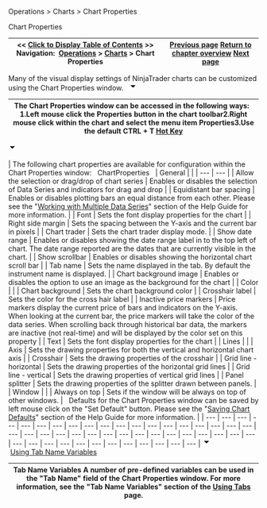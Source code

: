 ﻿
Operations \> Charts \> Chart Properties

Chart Properties

| \<\< [Click to Display Table of Contents](chart_properties.md) \>\> **Navigation:**     [Operations](operations.md) \> [Charts](charts.md) \> Chart Properties | [Previous page](trading_from_a_chart.md) [Return to chapter overview](charts.md) [Next page](reload_historical_data.md) |
| --- | --- |
Many of the visual display settings of NinjaTrader charts can be customized using the Chart Properties window.
 
![tog_minus](tog_minus.gif)

| The Chart Properties window can be accessed in the following ways:   1\.Left mouse click the Properties button in the chart toolbar2\.Right mouse click within the chart and select the menu item Properties3\.Use the default CTRL \+ T [Hot Key](hot_key_manager.md) |
| --- |
![tog_minus](tog_minus.gif)

| The following chart properties are available for configuration within the Chart Properties window:   ChartProperties     | General |  | | --- | --- | | Allow the selection or drag/drop of chart series | Enables or disables the selection of Data Series and indicators for drag and drop | | Equidistant bar spacing | Enables or disables plotting bars an equal distance from each other. Please see the "[Working with Multiple Data Series](working_with_multiple_data_series.md)" section of the Help Guide for more information. | | Font | Sets the font display properties for the chart | | Right side margin | Sets the spacing between the Y\-axis and the current bar in pixels | | Chart trader | Sets the chart trader display mode. | | Show date range | Enables or disables showing the date range label in to the top left of chart. The date range reported are the dates that are currently visible in the chart. | | Show scrollbar | Enables or disables showing the horizontal chart scroll bar | | Tab name | Sets the name displayed in the tab. By default the instrument name is displayed. | | Chart background image | Enables or disables the option to use an image as the background for the chart | | Color |  | | Chart background | Sets the chart background color | | Crosshair label | Sets the color for the cross hair label | | Inactive price markers | Price markers display the current price of bars and indicators on the Y\-axis. When looking at the current bar, the price markers will take the color of the data series. When scrolling back through historical bar data, the markers are inactive (not real\-time) and will be displayed by the color set on this property | | Text | Sets the font display properties for the chart | | Lines |  | | Axis | Sets the drawing properties for both the vertical and horizontal chart axis | | Crosshair | Sets the drawing properties of the crosshair | | Grid line \- horizontal | Sets the drawing properties of the horizontal grid lines | | Grid line \- vertical | Sets the drawing properties of vertical grid lines | | Panel splitter | Sets the drawing properties of the splitter drawn between panels. | | Window |  | | Always on top | Sets if the window will be always on top of other windows. |      Defaults for the Chart Properties window can be saved by left mouse click on the "Set Default" button. Please see the "[Saving Chart Defaults](saving_chart_defaults_and_templates.md)" section of the Help Guide for more information. |
| --- | --- | --- | --- | --- | --- | --- | --- | --- | --- | --- | --- | --- | --- | --- | --- | --- | --- | --- | --- | --- | --- | --- | --- | --- | --- | --- | --- | --- | --- | --- | --- | --- | --- | --- | --- | --- | --- | --- | --- | --- | --- | --- | --- | --- | --- | --- |
![tog_minus](tog_minus.gif)        [Using Tab Name Variables](javascript:HMToggle('toggle','UsingTabNameVariables','UsingTabNameVariables_ICON'))

| Tab Name Variables A number of pre\-defined variables can be used in the "Tab Name" field of the Chart Properties window. For more information, see the "Tab Name Variables" section of the [Using Tabs](using_tabs.md) page. |
| --- |

